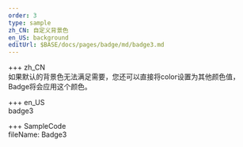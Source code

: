 ```yaml
---   
order: 3 
type: sample  
zh_CN: 自定义背景色
en_US: background
editUrl: $BASE/docs/pages/badge/md/badge3.md
---      
```


+++ zh_CN   
如果默认的背景色无法满足需要，您还可以直接将color设置为其他颜色值，Badge将会应用这个颜色。


+++ en_US   
badge3

+++ SampleCode  
fileName: Badge3
